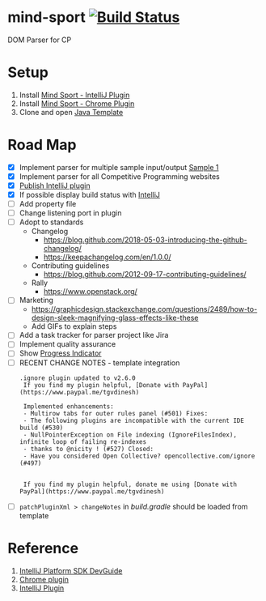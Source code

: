 # mind-sport [![Build Status](https://travis-ci.org/tgvdinesh/mind-sport.svg?branch=master)](https://travis-ci.org/tgvdinesh/mind-sport)
DOM Parser for CP


# Setup
1. Install [Mind Sport - IntelliJ Plugin](http://plugins.jetbrains.com/plugin/10652-competitive-program-parser)
2. Install [Mind Sport - Chrome Plugin](https://chrome.google.com/webstore/detail/mind-sport/epnaneaijfpjdfpbbnllhcflnammlcnh)
3. Clone and open [Java Template](https://github.com/tgvdinesh/mind-sport)


# Road Map
- [X] Implement parser for multiple sample input/output [Sample 1](https://www.hackerrank.com/challenges/30-conditional-statements/problem)
- [X] Implement parser for all Competitive Programming websites
- [X] [Publish IntelliJ plugin](https://www.jetbrains.org/intellij/sdk/docs/basics/getting_started/publishing_plugin.html)
- [X] If possible display build status with [IntelliJ](https://confluence.jetbrains.com/display/ALL/JetBrains+on+GitHub)
- [ ] Add property file
- [ ] Change listening port in plugin
- [ ] Adopt to standards
	- Changelog
		- https://blog.github.com/2018-05-03-introducing-the-github-changelog/
		- https://keepachangelog.com/en/1.0.0/
	- Contributing guidelines
		- https://blog.github.com/2012-09-17-contributing-guidelines/
	- Rally
		- https://www.openstack.org/
- [ ] Marketing
	- https://graphicdesign.stackexchange.com/questions/2489/how-to-design-sleek-magnifying-glass-effects-like-these
	- Add GIFs to explain steps
- [ ] Add a task tracker for parser project like Jira
- [ ] Implement quality assurance
- [ ] Show [Progress Indicator](https://github.com/JetBrains/intellij-community/search?utf8=%E2%9C%93&q=ProgressIndicator&type=)
- [ ] RECENT CHANGE NOTES - template integration
    ```
    .ignore plugin updated to v2.6.0 
     If you find my plugin helpful, [Donate with PayPal](https://www.paypal.me/tgvdinesh)
     
     Implemented enhancements:
     - Multirow tabs for outer rules panel (#501) Fixes:
     - The following plugins are incompatible with the current IDE build (#530)
     - NullPointerException on File indexing (IgnoreFilesIndex), infinite loop of failing re-indexes
     - thanks to @nicity ! (#527) Closed:
     - Have you considered Open Collective? opencollective.com/ignore (#497)  
    
    
     If you find my plugin helpful, donate me using [Donate with PayPal](https://www.paypal.me/tgvdinesh)
     ```
- [ ] ```patchPluginXml > changeNotes``` in *build.gradle* should be loaded from template 
# Reference
1. [IntelliJ Platform SDK DevGuide](http://www.jetbrains.org/intellij/sdk/docs/welcome.html)
2. [Chrome plugin](https://github.com/jmerle/chelper-companion/tree/feature/universal)
3. [IntelliJ Plugin](http://plugins.jetbrains.com/plugin/10652-competitive-program-parser)
